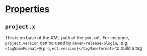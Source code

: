 # [Properties](https://maven.apache.org/pom.html#Properties)
## `project.x`
This is on base of the XML path of the `pom.xml`. For instance, `project.version` can be used by `maven-release-plugin`, .e.g. `<tagNameFormat>@{project.version}</tagNameFormat>` to build a tag

